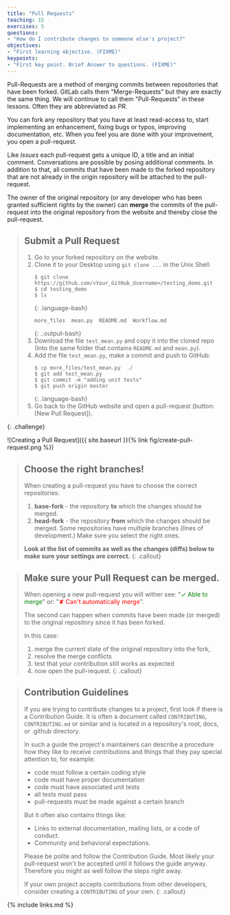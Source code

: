 ```yaml
---
title: "Pull Requests"
teaching: 15
exercises: 5
questions:
- "How do I contribute changes to someone else's project?"
objectives:
- "First learning objective. (FIXME)"
keypoints:
- "First key point. Brief Answer to questions. (FIXME)"
---
```


Pull-Requests are a method of merging commits between repositories that have
been forked. GitLab calls them "Merge-Requests" but they are exactly the same
thing.  We will continue to call them "Pull-Requests" in these lessons.
Often they are abbreviated as _PR_.

You can fork any repository that you have at least read-access to, start
implementing an enhancement, fixing bugs or typos, improving documentation,
etc.  When you feel you are done with your improvement, you open a pull-request.

Like _Issues_ each pull-request gets a unique ID, a title and an initial
comment. Conversations are possible by posing additional comments.
In addition to that, all commits that have been made to the forked repository
that are not already in the origin repository will be attached to the pull-request.

The owner of the original repository (or any developer who has been granted
sufficient rights by the owner) can **merge** the commits of the pull-request
into the original repository from the website and thereby close the pull-request.


> ## Submit a Pull Request
>
> 1. Go to your forked repository on the website.
> 2. Clone it to your Desktop using `git clone ...` in the Unix Shell:
>    ~~~
>    $ git clone https://github.com/<Your_GitHub_Username>/testing_demo.git
>    $ cd testing_demo
>    $ ls
>    ~~~
>    {: .language-bash}
>    ~~~
>    more_files  mean.py  README.md  Workflow.md
>    ~~~
>    {: ..output-bash}
> 3. Download the file `test_mean.py` and copy it into the cloned repo
>    (Into the same folder that contains `README.md` and `mean.py`).
> 4. Add the file `test_mean.py`, make a commit and push to GitHub:
>    ~~~
>    $ cp more_files/test_mean.py  ./
>    $ git add test_mean.py
>    $ git commit -m "adding unit tests"
>    $ git push origin master
>    ~~~
>    {: .language-bash}
> 5. Go back to the GitHub website and open a pull-request (button: [New Pull Request]).
>
{: .challenge}

![Creating a Pull Request]({{ site.baseurl }}{% link fig/create-pull-request.png %})

> ## Choose the right branches!
> When creating a pull-request you have to choose the correct repositories:
> 1. **base-fork** - the repository **to** which the changes should be merged.
> 2. **head-fork** - the repository **from** which the changes should be merged.
> Some repositories have multiple branches (lines of development.) Make sure you
> select the right ones.
>
> **Look at the list of commits as well as the changes (diffs) below to
> make sure your settings are correct.**
{: .callout}

> ## Make sure your Pull Request can be merged.
>
> When opening a new pull-request you will wither see:
> "<span style="color:green">&#x2713; Able to merge</span>" or:
> "<span style="color:red">&#x2718; Can't automatically merge</span>".  
>
> The second can happen when commits have been made (or merged) to the original
> repository since it has been forked.
>
> In this case:
> 1. merge the current state of the original repository into the fork,
> 2. resolve the merge conflicts
> 3. test that your contribution still works as expected
> 4. now open the pull-request.
{: .callout}


> ## Contribution Guidelines
>
> If you are trying to contribute changes to a project, first look if there
> is a Contribution Guide.  It is often a document called `CONTRIBUTING`,
> `CONTRIBUTING.md` or similar and is located in a repository's root, docs,
> or .github directory.
>
> In such a guide the project's maintainers can describe a procedure how
> they like to receive contributions and things that they pay special attention
> to, for example:
> * code must follow a certain coding style
> * code must have proper documentation
> * code must have associated unit tests
> * all tests must pass
> * pull-requests must be made against a certain branch
>
> But it often also contains things like:
> * Links to external documentation, mailing lists, or a code of conduct.
> * Community and behavioral expectations.
>
> Please be polite and follow the Contribution Guide.  Most likely your
> pull-request won't be accepted until it follows the guide anyway.
> Therefore you might as well follow the steps right away.
>
> If your own project accepts contributions from other developers,
> consider creating a  `CONTRIBUTING` of your own.
{: .callout}

{% include links.md %}
